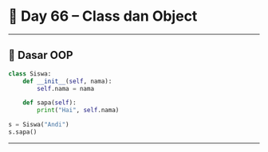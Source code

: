 # 🐍 Day 66 – Class dan Object

---

## 🧱 Dasar OOP

```python
class Siswa:
    def __init__(self, nama):
        self.nama = nama

    def sapa(self):
        print("Hai", self.nama)

s = Siswa("Andi")
s.sapa()
```

---
